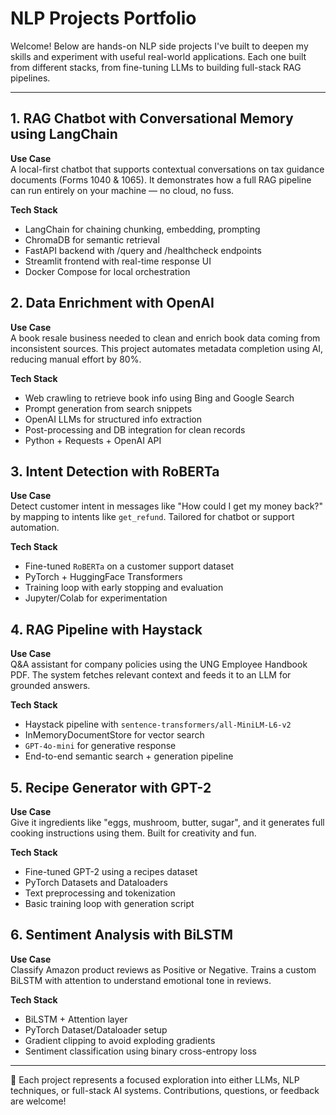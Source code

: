 # NLP Projects Portfolio

Welcome! Below are hands-on NLP side projects I've built to deepen my skills and experiment with useful real-world applications. Each one built from different stacks, from fine-tuning LLMs to building full-stack RAG pipelines.

---

## 1. RAG Chatbot with Conversational Memory using LangChain

**Use Case**  
A local-first chatbot that supports contextual conversations on tax guidance documents (Forms 1040 & 1065). It demonstrates how a full RAG pipeline can run entirely on your machine — no cloud, no fuss.

**Tech Stack**  
- LangChain for chaining chunking, embedding, prompting  
- ChromaDB for semantic retrieval  
- FastAPI backend with /query and /healthcheck endpoints  
- Streamlit frontend with real-time response UI  
- Docker Compose for local orchestration



## 2. Data Enrichment with OpenAI

**Use Case**  
A book resale business needed to clean and enrich book data coming from inconsistent sources. This project automates metadata completion using AI, reducing manual effort by 80%.

**Tech Stack**  
- Web crawling to retrieve book info using Bing and Google Search
- Prompt generation from search snippets  
- OpenAI LLMs for structured info extraction  
- Post-processing and DB integration for clean records  
- Python + Requests + OpenAI API



## 3. Intent Detection with RoBERTa

**Use Case**  
Detect customer intent in messages like "How could I get my money back?" by mapping to intents like `get_refund`. Tailored for chatbot or support automation.

**Tech Stack**  
- Fine-tuned `RoBERTa` on a customer support dataset  
- PyTorch + HuggingFace Transformers  
- Training loop with early stopping and evaluation  
- Jupyter/Colab for experimentation



## 4. RAG Pipeline with Haystack

**Use Case**  
Q&A assistant for company policies using the UNG Employee Handbook PDF. The system fetches relevant context and feeds it to an LLM for grounded answers.

**Tech Stack**  
- Haystack pipeline with `sentence-transformers/all-MiniLM-L6-v2`  
- InMemoryDocumentStore for vector search  
- `GPT-4o-mini` for generative response  
- End-to-end semantic search + generation pipeline



## 5. Recipe Generator with GPT-2

**Use Case**  
Give it ingredients like "eggs, mushroom, butter, sugar", and it generates full cooking instructions using them. Built for creativity and fun.

**Tech Stack**  
- Fine-tuned GPT-2 using a recipes dataset  
- PyTorch Datasets and Dataloaders  
- Text preprocessing and tokenization  
- Basic training loop with generation script



## 6. Sentiment Analysis with BiLSTM

**Use Case**  
Classify Amazon product reviews as Positive or Negative. Trains a custom BiLSTM with attention to understand emotional tone in reviews.

**Tech Stack**  
- BiLSTM + Attention layer  
- PyTorch Dataset/Dataloader setup  
- Gradient clipping to avoid exploding gradients  
- Sentiment classification using binary cross-entropy loss

---

🚀 Each project represents a focused exploration into either LLMs, NLP techniques, or full-stack AI systems. Contributions, questions, or feedback are welcome!
